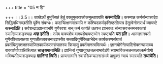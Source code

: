 +++
title = "05 न हि"

+++
।।3.5।। उक्तेऽर्थे बुभुत्सितं हेतुं वक्तुमुत्तरश्लोकमुत्थापयति
**कस्मादिति।** कस्मान्न कर्मसंन्यासादेव सिद्धिमधिगच्छतीति पूर्वेण
संबन्धः। कदाचित्क्षणमात्रमपि न कश्चिदकर्मकृत्तिष्ठतीत्यत्र
हेतुत्वेनोत्तरार्धं व्याचष्टे **कस्मादिति।** सर्वशब्दाञ्ज्ञानवानपि
गुणैरवशः सन् कर्म कार्यते ततश्च ज्ञानवतः संन्यासवचनमनवकाशं
स्यादित्याशङ्क्याह **अज्ञ इतीति**। तमेव वाक्यशेषं वाक्यशेषावष्टम्भेन
स्पष्टयति **यत इति।** आत्मज्ञानवतो गुणैरविचाल्यतया
गुणातीतत्ववचनादज्ञस्यैव सत्त्वादिगुणैरिच्छाभेदेन कार्यकरणसंघातं
प्रवर्तयितुमशक्तस्याजितकार्यकरणसंघातस्य क्रियासु प्रवर्तमानत्वमित्यर्थः।
ज्ञानयोगेनेत्यादिनोक्तन्यायाच्च वाक्यशेषोपपत्तिरित्याह
**साङ्ख्यानामिति।** ज्ञानिनां गुणप्रयुक्तचलनाभावेऽपि
स्वाभाविकचलनबलात्कर्मयोगो भविष्यतीत्याशङ्क्याह **ज्ञानिनां त्विति।**
प्रत्यगात्मनि स्वारसिकचलनासंभवे प्रागुक्तं न्यायं स्मारयति **तथाचेति।**
